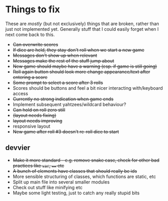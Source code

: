 # Things to fix

These are *mostly* (but not exclusively) things that are broken, rather than just not implemented yet.
Generally stuff that I could easily forget when I next come back to this.

* ~~Can overwrite scores~~
* ~~If dice are held, they stay don't roll when we start a new game~~
* ~~Messages don't show up when relevant~~
* ~~Messages make the rest of the stuff jump about~~
* ~~New game should maybe have a warning (esp. if game is still going)~~
* ~~Roll again button should look more change appearance/text after entering a score~~
* ~~Some prompt to select a score after 3 rolls~~
* Scores should be buttons and feel a bit nicer interacting with/keyboard access
* ~~Currently no strong indication when game ends~~
* Implement subsequent yahtzees/wildcard behaviour?
* ~~Can hold on roll zero still~~
* ~~(layout needs fixing)~~
* ~~layout needs improving~~
* responsive layout
* ~~New game after roll #3 doesn't re-roll dice to start~~

## devvier

* ~~Make it more standard - e.g. remove snake case, check for other bad practices like `var`, `==` etc~~
* ~~A bunch of elements have classes that should really be ids~~
* More sensible structuring of classes, which functions are static, etc
* Split up main file into several smaller modules
* Check out stuff like minifying etc
* Maybe some light testing, just to catch any really stupid bits
